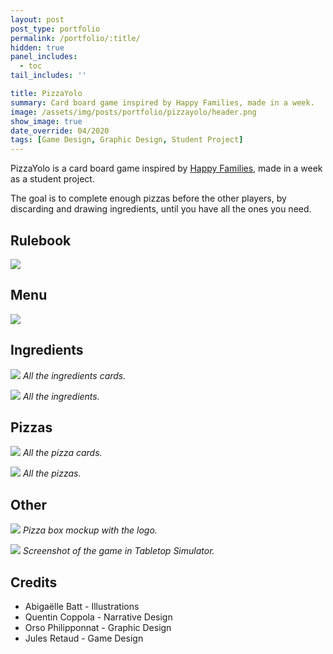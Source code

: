 ```yaml
---
layout: post
post_type: portfolio
permalink: /portfolio/:title/
hidden: true
panel_includes:
  - toc
tail_includes: ''

title: PizzaYolo
summary: Card board game inspired by Happy Families, made in a week.
image: /assets/img/posts/portfolio/pizzayolo/header.png
show_image: true
date_override: 04/2020
tags: [Game Design, Graphic Design, Student Project]
---
```


PizzaYolo is a card board game inspired by [Happy Families](https://en.wikipedia.org/wiki/Happy_Families), made in a week as a student project.

The goal is to complete enough pizzas before the other players, by discarding and drawing ingredients, until you have all the ones you need.

## Rulebook

![](/assets/img/posts/portfolio/pizzayolo/rulebook.png)

## Menu

![](/assets/img/posts/portfolio/pizzayolo/menu.png)

## Ingredients

![](/assets/img/posts/portfolio/pizzayolo/ingredient_cards.gif)
_All the ingredients cards._

![](/assets/img/posts/portfolio/pizzayolo/ingredients.png)
_All the ingredients._

## Pizzas

![](/assets/img/posts/portfolio/pizzayolo/pizza_cards.gif)
_All the pizza cards._

![](/assets/img/posts/portfolio/pizzayolo/pizzas.png)
_All the pizzas._

## Other

![](/assets/img/posts/portfolio/pizzayolo/box_mockup.png)
_Pizza box mockup with the logo._

![](/assets/img/posts/portfolio/pizzayolo/tabletop_simulator_screenshot.png)
_Screenshot of the game in Tabletop Simulator._

## Credits

- Abigaëlle Batt - Illustrations
- Quentin Coppola - Narrative Design
- Orso Philipponnat - Graphic Design
- Jules Retaud - Game Design
